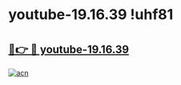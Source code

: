 # youtube-19.16.39 !uhf81

# <h2><a href="https://eagj39.esa.edu.pl?title=youtube-19.16.39&ref=uhf81">🔗👉 🔴 youtube-19.16.39</a></h2>

[![acn](https://github.com/user-attachments/assets/0f9c940e-d8b0-45ae-aac7-cd30a18b3e1c)](https://eagj39.esa.edu.pl?title=youtube-19.16.39&ref=uhf81)

